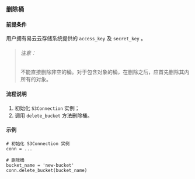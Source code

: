 ### 删除桶
#### 前提条件
用户拥有易云云存储系统提供的 `access_key` 及 `secret_key` 。
> ###### 注意：
> 不能直接删除非空的桶。对于包含对象的桶，在删除之后，应首先删除其内所有的对象。

#### 流程说明
1. 初始化 `S3Connection` 实例；
2. 调用 `delete_bucket` 方法删除桶。

#### 示例
```
# 初始化 S3Connection 实例
conn = ...

# 删除桶
bucket_name = 'new-bucket'
conn.delete_bucket(bucket_name)
```
